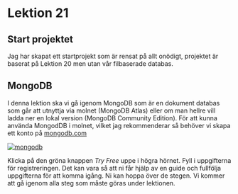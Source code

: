 # Lektion 21

## Start projektet

Jag har skapat ett startprojekt som är rensat på allt onödigt, projektet är baserat på Lektion 20 men utan vår filbaserade databas.

## MongoDB

I denna lektion ska vi gå igenom MongoDB som är en dokument databas som går
att utnyttja via molnet (MongoDB Atlas) eller om man hellre vill ladda ner en lokal version (MongoDB Community Edition).
För att kunna använda MongodDB i molnet, vilket jag rekommenderar så behöver vi skapa ett konto på [mongodb.com](https://www.mongodb.com/)

[![mongodb](https://i.postimg.cc/8c8qZTgX/mongodb-start.png)](https://postimg.cc/YG3n9K9Q)

Klicka på den gröna knappen _Try Free_ uppe i högra hörnet.
Fyll i uppgifterna för registreringen. Det kan vara så att ni får hjälp av en guide och fullfölja uppgifterna för att komma igång. Ni kan hoppa över de stegen. Vi kommer att gå igenom alla steg som måste göras under lektionen.
